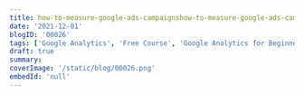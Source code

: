 ```yaml
---
title: how-to-measure-google-ads-campaignshow-to-measure-google-ads-campaigns
date: '2021-12-01'
blogID: '00026'
tags: ['Google Analytics', 'Free Course', 'Google Analytics for Beginners']
draft: true
summary:
coverImage: '/static/blog/00026.png'
embedId: 'null'
---
```

